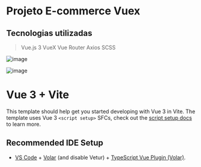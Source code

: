 # Projeto E-commerce Vuex

## Tecnologias utilizadas
> Vue.js 3
> VueX
> Vue Router
> Axios
> SCSS

![image](https://github.com/user-attachments/assets/272065c6-39c1-42eb-b306-0faed7036136)

![image](https://github.com/user-attachments/assets/8807d77f-71e4-49ca-97a3-ba04d7f1ede8)


# Vue 3 + Vite

This template should help get you started developing with Vue 3 in Vite. The template uses Vue 3 `<script setup>` SFCs, check out the [script setup docs](https://v3.vuejs.org/api/sfc-script-setup.html#sfc-script-setup) to learn more.

## Recommended IDE Setup

- [VS Code](https://code.visualstudio.com/) + [Volar](https://marketplace.visualstudio.com/items?itemName=Vue.volar) (and disable Vetur) + [TypeScript Vue Plugin (Volar)](https://marketplace.visualstudio.com/items?itemName=Vue.vscode-typescript-vue-plugin).
